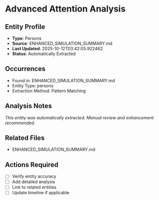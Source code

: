 # Advanced Attention Analysis

## Entity Profile
- **Type**: Persons
- **Source**: ENHANCED_SIMULATION_SUMMARY.md
- **Last Updated**: 2025-10-12T03:42:05.922462
- **Status**: Automatically Extracted

## Occurrences
- Found in: ENHANCED_SIMULATION_SUMMARY.md
- Entity Type: persons
- Extraction Method: Pattern Matching

## Analysis Notes
*This entity was automatically extracted. Manual review and enhancement recommended.*

## Related Files
- ENHANCED_SIMULATION_SUMMARY.md

## Actions Required
- [ ] Verify entity accuracy
- [ ] Add detailed analysis
- [ ] Link to related entities
- [ ] Update timeline if applicable
